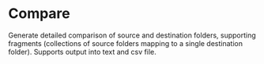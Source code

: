 # Compare

Generate detailed comparison of source and destination folders, supporting fragments (collections of source folders mapping to a single destination folder). Supports output into text and csv file.